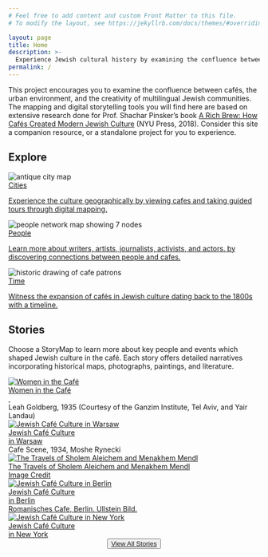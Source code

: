```yaml
---
# Feel free to add content and custom Front Matter to this file.
# To modify the layout, see https://jekyllrb.com/docs/themes/#overriding-theme-defaults

layout: page
title: Home
description: >- 
  Experience Jewish cultural history by examining the confluence between cafés, the urban environment, and the creativity of multilingual European communities. An extension of the research presented in A Rich Brew, mapping and digital storytelling tools on the site provides a deeper, illustrative look into how cafes and social spaces helped to shape Jewish culture.
permalink: /
---
```

<div class="about-section">
      <p class='section-description-index'>This project encourages you to examine the confluence between cafés, the urban environment, and the creativity of multilingual Jewish communities. The mapping and digital storytelling tools you will find here are based on extensive research done for Prof. Shachar Pinsker’s book <a href='https://nyupress.org/9781479874385/a-rich-brew/' class='book-title-link' id='title-link' target='blank'>A Rich Brew: How Cafés Created Modern Jewish Culture</a> (NYU Press, 2018). Consider this site a companion resource, or a standalone project for you to experience.
      </p>
</div>

<div>
  <h2>Explore</h2>

  <div class="explore-col-wrapper">
    <div class="explore-col">
      <img class="explore-element-image" src='{{site.baseurl}}/images/index-cities.png' alt="antique city map">
      <div class="explore-col-text">
        <a href='{{ "cities" | relative_url }}'><span class="explore-col-title">Cities</span>
        <p class="explore-text">Experience the culture geographically by viewing cafes and taking guided tours through digital mapping.</p>
        </a>
      </div>
    </div>
    <div class="explore-col">
      <img class="explore-element-image" src='{{site.baseurl}}/images/people/People5.png' alt="people network map showing 7 nodes">
      <div class="explore-col-text">
        <a href='{{ "people" | relative_url }}'><span class="explore-col-title">People</span>
        <p class="explore-text">Learn more about writers, artists, journalists, activists, and actors. by discovering connections between people and cafes.</p>
        </a>
      </div>
    </div>
    <div class="explore-col">
      <img class="explore-element-image" src='{{site.baseurl}}/images/index-time.png' alt="historic drawing of cafe patrons">
      <div class="explore-col-text">
        <a href='{{ "time" | relative_url }}'><span class="explore-col-title">Time</span>
        <p class="explore-text">Witness the expansion of cafés in Jewish culture dating back to the 1800s with a timeline.</p>
        </a>
      </div>
    </div>
  </div>
</div>

<h2>Stories</h2>
<p>Choose a StoryMap to learn more about key people and events which shaped Jewish culture in the café.  Each story offers detailed narratives incorporating historical maps, photographs, paintings, and literature.</p>
<div class="story-col-wrapper">
  <div class="story-col">
    <a href='{{ "stories/women-cafe-story" | relative_url }}'>
      <div class="box">
        <img class="story-element-image" src='{{site.baseurl}}/images/stories/women.png' alt="Women in the Café">
        <div class="text">Women in the Café<br>&nbsp;</div>
      </div>
    </a> 
    <div class='source-credit'>Leah Goldberg, 1935 (Courtesy of the Ganzim Institute, Tel Aviv, and Yair Landau)</div>
  </div>
  <div class="story-col">
    <a href='{{ "stories/warsaw-story" | relative_url }}'>
      <div class="box">
        <img class="story-element-image" src='{{site.baseurl}}/images/stories/warsaw.jpg' alt="Jewish Café Culture in Warsaw">
        <div class="text">Jewish Café Culture<br> in Warsaw</div>
      </div>
    </a> 
    <div class='source-credit'>Cafe Scene, 1934, Moshe Rynecki</div>
  </div>
  <div class="story-col">
    <a href='{{ "stories/sholem-story" | relative_url }}'>
      <div class="box">
        <img class="story-element-image" src='{{site.baseurl}}/images/stories/sholem.jpg' alt="The Travels of Sholem Aleichem and Menakhem Mendl">
        <div class="text">The Travels of Sholem Aleichem and Menakhem Mendl</div>
      </div>
    </a> 
    <div class='source-credit'><a href="http://sholemaleichem.org/writing-desk/">Image Credit</a></div>
  </div>
  <div class="story-col">
    <a href='{{ "stories/berlin-story" | relative_url }}'>
      <div class="box">
        <img class="story-element-image" src='{{site.baseurl}}/images/stories/Berlin.jpg' alt="Jewish Café Culture in Berlin">
        <div class="text">Jewish Café Culture<br> in Berlin</div>
      </div>
    </a>
    <div class='source-credit'><a href="https://www.ullsteinbild.de/?82231788017539342720">Romanisches Cafe, Berlin. Ullstein Bild.</a></div>
  </div>
  <div class="story-col">
    <a href='{{ "stories/newyork-story" | relative_url }}'>
      <div class="box">
        <img class="story-element-image" src='{{site.baseurl}}/images/stories/New-York.png' alt="Jewish Café Culture in New York">
        <div class="text">Jewish Café Culture<br> in New York</div>
      </div>
    </a> 
  </div>
</div>




<div class="bottom-btn" align="center">
 <button id="stories-button"><a href='{{ "/stories/" | relative_url }}'>View All Stories</a></button>
</div>